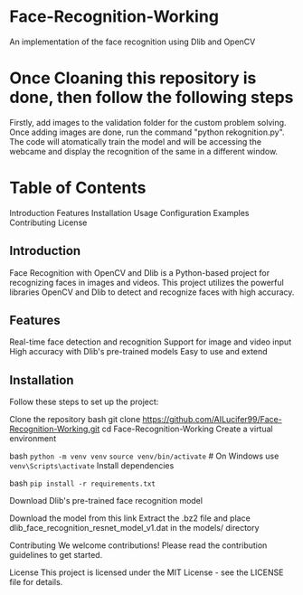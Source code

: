 # Face-Recognition-Working
An implementation of the face recognition using Dlib and OpenCV 

# Once Cloaning this repository is done, then follow the following steps 
Firstly, add images to the validation folder for the custom problem solving. 
Once adding images are done, run the command "python rekognition.py". The code will atomatically train the model and will be accessing the webcame and display the recognition of the same in a different window. 

# Table of Contents
Introduction
Features
Installation
Usage
Configuration
Examples
Contributing
License

## Introduction
Face Recognition with OpenCV and Dlib is a Python-based project for recognizing faces in images and videos. This project utilizes the powerful libraries OpenCV and Dlib to detect and recognize faces with high accuracy.

## Features
Real-time face detection and recognition
Support for image and video input
High accuracy with Dlib's pre-trained models
Easy to use and extend

## Installation
Follow these steps to set up the project:

Clone the repository
bash
git clone https://github.com/AILucifer99/Face-Recognition-Working.git
cd Face-Recognition-Working
Create a virtual environment

bash
`python -m venv venv`
`source venv/bin/activate`    # On Windows use `venv\Scripts\activate`
Install dependencies

bash
`pip install -r requirements.txt`

Download Dlib's pre-trained face recognition model

Download the model from this link
Extract the .bz2 file and place dlib_face_recognition_resnet_model_v1.dat in the models/ directory

Contributing
We welcome contributions! Please read the contribution guidelines to get started.

License
This project is licensed under the MIT License - see the LICENSE file for details.


